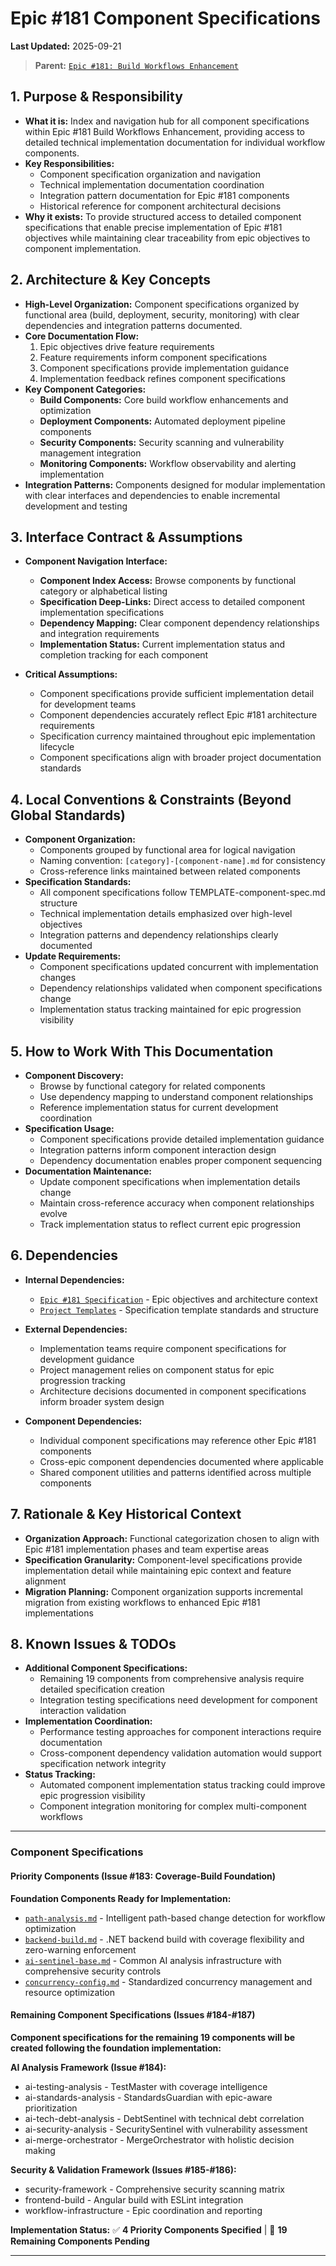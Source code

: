 # Epic #181 Component Specifications

**Last Updated:** 2025-09-21

> **Parent:** [`Epic #181: Build Workflows Enhancement`](../README.md)

## 1. Purpose & Responsibility

* **What it is:** Index and navigation hub for all component specifications within Epic #181 Build Workflows Enhancement, providing access to detailed technical implementation documentation for individual workflow components.
* **Key Responsibilities:**
  - Component specification organization and navigation
  - Technical implementation documentation coordination
  - Integration pattern documentation for Epic #181 components
  - Historical reference for component architectural decisions
* **Why it exists:** To provide structured access to detailed component specifications that enable precise implementation of Epic #181 objectives while maintaining clear traceability from epic objectives to component implementation.

## 2. Architecture & Key Concepts

* **High-Level Organization:** Component specifications organized by functional area (build, deployment, security, monitoring) with clear dependencies and integration patterns documented.
* **Core Documentation Flow:**
  1. Epic objectives drive feature requirements
  2. Feature requirements inform component specifications
  3. Component specifications provide implementation guidance
  4. Implementation feedback refines component specifications
* **Key Component Categories:**
  - **Build Components:** Core build workflow enhancements and optimization
  - **Deployment Components:** Automated deployment pipeline components
  - **Security Components:** Security scanning and vulnerability management integration
  - **Monitoring Components:** Workflow observability and alerting implementation
* **Integration Patterns:** Components designed for modular implementation with clear interfaces and dependencies to enable incremental development and testing

## 3. Interface Contract & Assumptions

* **Component Navigation Interface:**
  - **Component Index Access:** Browse components by functional category or alphabetical listing
  - **Specification Deep-Links:** Direct access to detailed component implementation specifications
  - **Dependency Mapping:** Clear component dependency relationships and integration requirements
  - **Implementation Status:** Current implementation status and completion tracking for each component

* **Critical Assumptions:**
  - Component specifications provide sufficient implementation detail for development teams
  - Component dependencies accurately reflect Epic #181 architecture requirements
  - Specification currency maintained throughout epic implementation lifecycle
  - Component specifications align with broader project documentation standards

## 4. Local Conventions & Constraints (Beyond Global Standards)

* **Component Organization:**
  - Components grouped by functional area for logical navigation
  - Naming convention: `[category]-[component-name].md` for consistency
  - Cross-reference links maintained between related components
* **Specification Standards:**
  - All component specifications follow TEMPLATE-component-spec.md structure
  - Technical implementation details emphasized over high-level objectives
  - Integration patterns and dependency relationships clearly documented
* **Update Requirements:**
  - Component specifications updated concurrent with implementation changes
  - Dependency relationships validated when component specifications change
  - Implementation status tracking maintained for epic progression visibility

## 5. How to Work With This Documentation

* **Component Discovery:**
  - Browse by functional category for related components
  - Use dependency mapping to understand component relationships
  - Reference implementation status for current development coordination
* **Specification Usage:**
  - Component specifications provide detailed implementation guidance
  - Integration patterns inform component interaction design
  - Dependency documentation enables proper component sequencing
* **Documentation Maintenance:**
  - Update component specifications when implementation details change
  - Maintain cross-reference accuracy when component relationships evolve
  - Track implementation status to reflect current epic progression

## 6. Dependencies

* **Internal Dependencies:**
  - [`Epic #181 Specification`](../README.md) - Epic objectives and architecture context
  - [`Project Templates`](../../README.md) - Specification template standards and structure

* **External Dependencies:**
  - Implementation teams require component specifications for development guidance
  - Project management relies on component status for epic progression tracking
  - Architecture decisions documented in component specifications inform broader system design

* **Component Dependencies:**
  - Individual component specifications may reference other Epic #181 components
  - Cross-epic component dependencies documented where applicable
  - Shared component utilities and patterns identified across multiple components

## 7. Rationale & Key Historical Context

* **Organization Approach:** Functional categorization chosen to align with Epic #181 implementation phases and team expertise areas
* **Specification Granularity:** Component-level specifications provide implementation detail while maintaining epic context and feature alignment
* **Migration Planning:** Component organization supports incremental migration from existing workflows to enhanced Epic #181 implementations

## 8. Known Issues & TODOs

* **Additional Component Specifications:**
  - Remaining 19 components from comprehensive analysis require detailed specification creation
  - Integration testing specifications need development for component interaction validation
* **Implementation Coordination:**
  - Performance testing approaches for component interactions require documentation
  - Cross-component dependency validation automation would support specification network integrity
* **Status Tracking:**
  - Automated component implementation status tracking could improve epic progression visibility
  - Component integration monitoring for complex multi-component workflows

---

### Component Specifications

#### Priority Components (Issue #183: Coverage-Build Foundation)

**Foundation Components Ready for Implementation:**

- [`path-analysis.md`](./path-analysis.md) - Intelligent path-based change detection for workflow optimization
- [`backend-build.md`](./backend-build.md) - .NET backend build with coverage flexibility and zero-warning enforcement
- [`ai-sentinel-base.md`](./ai-sentinel-base.md) - Common AI analysis infrastructure with comprehensive security controls
- [`concurrency-config.md`](./concurrency-config.md) - Standardized concurrency management and resource optimization

#### Remaining Component Specifications (Issues #184-#187)

**Component specifications for the remaining 19 components will be created following the foundation implementation:**

**AI Analysis Framework (Issue #184):**
- ai-testing-analysis - TestMaster with coverage intelligence
- ai-standards-analysis - StandardsGuardian with epic-aware prioritization
- ai-tech-debt-analysis - DebtSentinel with technical debt correlation
- ai-security-analysis - SecuritySentinel with vulnerability assessment
- ai-merge-orchestrator - MergeOrchestrator with holistic decision making

**Security & Validation Framework (Issues #185-#186):**
- security-framework - Comprehensive security scanning matrix
- frontend-build - Angular build with ESLint integration
- workflow-infrastructure - Epic coordination and reporting

**Implementation Status:** ✅ **4 Priority Components Specified** | 🔄 **19 Remaining Components Pending**

---
